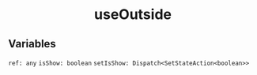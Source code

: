 <h1 align="center">useOutside</h1>

<h2>Variables</h2>

```ref: any```
```isShow: boolean```
```setIsShow: Dispatch<SetStateAction<boolean>>```
